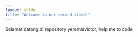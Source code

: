 ```yaml
---
layout: slide
title: "Welcome to our second slide!"
---
```

Selamat datang di repository yeremiavictor, help me to code
